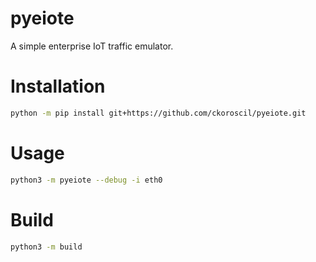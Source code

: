 # pyeiote

A simple enterprise IoT traffic emulator.


# Installation

```bash
python -m pip install git+https://github.com/ckoroscil/pyeiote.git
```

# Usage

```bash
python3 -m pyeiote --debug -i eth0
```

# Build

```bash
python3 -m build
```
